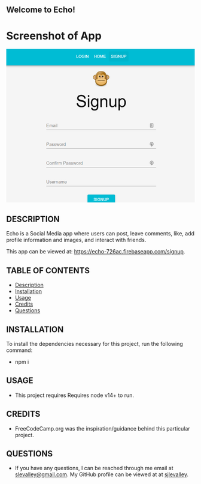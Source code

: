 ## Welcome to Echo!

# Screenshot of App

![App Screenshot](appScreenShot.png "This is the Echo Social Media App")

## DESCRIPTION

Echo is a Social Media app where users can post, leave comments, like, add profile information and images, and interact with friends.

This app can be viewed at: https://echo-726ac.firebaseapp.com/signup.

## TABLE OF CONTENTS

- [Description](#description)
- [Installation](#Installation)
- [Usage](#Usage)
- [Credits](#Credits)
- [Questions](#Questions)

## INSTALLATION

To install the dependencies necessary for this project, run the following command:

- npm i

## USAGE

- This project requires Requires node v14+ to run.

## CREDITS

- FreeCodeCamp.org was the inspiration/guidance behind this particular project.

## QUESTIONS

- If you have any questions, I can be reached through me email at slevalley@gmail.com. My GitHub profile can be viewed at at
  [sjlevalley](https://www.github.com/sjlevalley).
